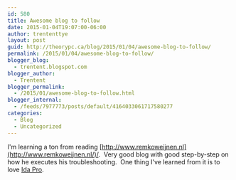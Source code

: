 ```yaml
---
id: 580
title: Awesome blog to follow
date: 2015-01-04T19:07:00-06:00
author: trententtye
layout: post
guid: http://theorypc.ca/blog/2015/01/04/awesome-blog-to-follow/
permalink: /2015/01/04/awesome-blog-to-follow/
blogger_blog:
  - trentent.blogspot.com
blogger_author:
  - Trentent
blogger_permalink:
  - /2015/01/awesome-blog-to-follow.html
blogger_internal:
  - /feeds/7977773/posts/default/4164033061717580277
categories:
  - Blog
  - Uncategorized
---
```

I'm learning a ton from reading [http://www.remkoweijnen.nl](http://www.remkoweijnen.nl/)/. &nbsp;Very good blog with good step-by-step on how he executes his troubleshooting. &nbsp;One thing I've learned from it is to love [Ida Pro](https://www.hex-rays.com/products/ida/index.shtml).

<!-- AddThis Advanced Settings generic via filter on the_content -->

<!-- AddThis Share Buttons generic via filter on the_content -->
